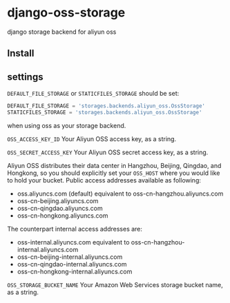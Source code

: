 django-oss-storage
==================

django storage backend for aliyun oss

Install
-------

settings
--------
`DEFAULT_FILE_STORAGE` or `STATICFILES_STORAGE` should be set:
```Python
DEFAULT_FILE_STORAGE = 'storages.backends.aliyun_oss.OssStorage'
STATICFILES_STORAGE = 'storages.backends.aliyun_oss.OssStorage'
```
when using oss as your storage backend.

``OSS_ACCESS_KEY_ID``
Your Aliyun OSS access key, as a string.

``OSS_SECRET_ACCESS_KEY``
Your Aliyun OSS secret access key, as a string.

Aliyun OSS distributes their data center in Hangzhou, Beijing, Qingdao, and Hongkong, so you should explicitly set your  ``OSS_HOST`` where you would like to hold your bucket. Public access addresses available as following:

  * oss.aliyuncs.com (default) equivalent to oss-cn-hangzhou.aliyuncs.com
  * oss-cn-beijing.aliyuncs.com
  * oss-cn-qingdao.aliyuncs.com
  * oss-cn-hongkong.aliyuncs.com
 
The counterpart internal access addresses are:

  * oss-internal.aliyuncs.com equivalent to oss-cn-hangzhou-internal.aliyuncs.com
  * oss-cn-beijing-internal.aliyuncs.com
  * oss-cn-qingdao-internal.aliyuncs.com
  * oss-cn-hongkong-internal.aliyuncs.com
 

``OSS_STORAGE_BUCKET_NAME``
Your Amazon Web Services storage bucket name, as a string.


